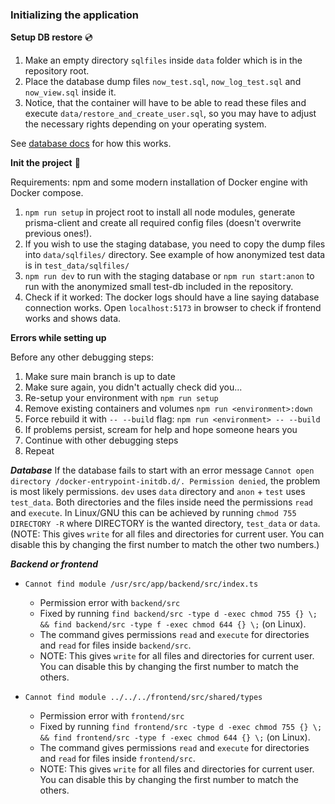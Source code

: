 ### Initializing the application

**Setup DB restore** :cd:

1. Make an empty directory `sqlfiles` inside `data` folder which is in the repository root.
2. Place the database dump files `now_test.sql`, `now_log_test.sql` and `now_view.sql` inside it.
3. Notice, that the container will have to be able to read these files and execute `data/restore_and_create_user.sql`, so you may have to adjust the necessary rights depending on your operating system.

See [database docs](./database.md) for how this works.

**Init the project** :rocket:

Requirements: npm and some modern installation of Docker engine with Docker compose.

1. `npm run setup` in project root to install all node modules, generate prisma-client and create all required config files (doesn't overwrite previous ones!).
2. If you wish to use the staging database, you need to copy the dump files into `data/sqlfiles/` directory. See example of how anonymized test data is in `test_data/sqlfiles/`
3. `npm run dev` to run with the staging database or `npm run start:anon` to run with the anonymized small test-db included in the repository.
4. Check if it worked: The docker logs should have a line saying database connection works. Open `localhost:5173` in browser to check if frontend works and shows data.

**Errors while setting up**

Before any other debugging steps:

1. Make sure main branch is up to date
2. Make sure again, you didn't actually check did you...
3. Re-setup your environment with `npm run setup`
4. Remove existing containers and volumes `npm run <environment>:down`
5. Force rebuild it with `-- --build` flag: `npm run <environment> -- --build`
6. If problems persist, scream for help and hope someone hears you
7. Continue with other debugging steps
8. Repeat

**_Database_**
If the database fails to start with an error message `Cannot open directory /docker-entrypoint-initdb.d/. Permission denied`, the problem is most likely permissions. `dev` uses `data` directory and `anon` + `test` uses `test_data`.
Both directories and the files inside need the permissions `read` and `execute`. In Linux/GNU this can be achieved by running `chmod 755 DIRECTORY -R` where DIRECTORY is the wanted directory, `test_data` or `data`.
(NOTE: This gives `write` for all files and directories for current user. You can disable this by changing the first number to match the other two numbers.)

**_Backend or frontend_**

- `Cannot find module /usr/src/app/backend/src/index.ts`

  - Permission error with `backend/src`
  - Fixed by running `find backend/src -type d -exec chmod 755 {} \; && find backend/src -type f -exec chmod 644 {} \;` (on Linux).
  - The command gives permissions `read` and `execute` for directories and `read` for files inside `backend/src`.
  - NOTE: This gives `write` for all files and directories for current user. You can disable this by changing the first number to match the others.

- `Cannot find module ../../../frontend/src/shared/types`
  - Permission error with `frontend/src`
  - Fixed by running `find frontend/src -type d -exec chmod 755 {} \; && find frontend/src -type f -exec chmod 644 {} \;` (on Linux).
  - The command gives permissions `read` and `execute` for directories and `read` for files inside `frontend/src`.
  - NOTE: This gives `write` for all files and directories for current user. You can disable this by changing the first number to match the others.
